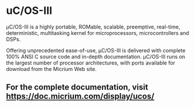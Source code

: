 # uC/OS-III

µC/OS-III is a highly portable, ROMable, scalable, preemptive, real-time, deterministic, multitasking kernel for microprocessors, microcontrollers and DSPs.

Offering unprecedented ease-of-use, μC/OS-III is delivered with complete 100% ANSI C source code and in-depth documentation. μC/OS-III runs on the largest number of processor architectures, with ports available for download from the Micrium Web site.

## For the complete documentation, visit https://doc.micrium.com/display/ucos/